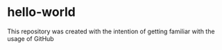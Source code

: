 # hello-world
This repository was created with the intention of getting familiar with the usage of GitHub
